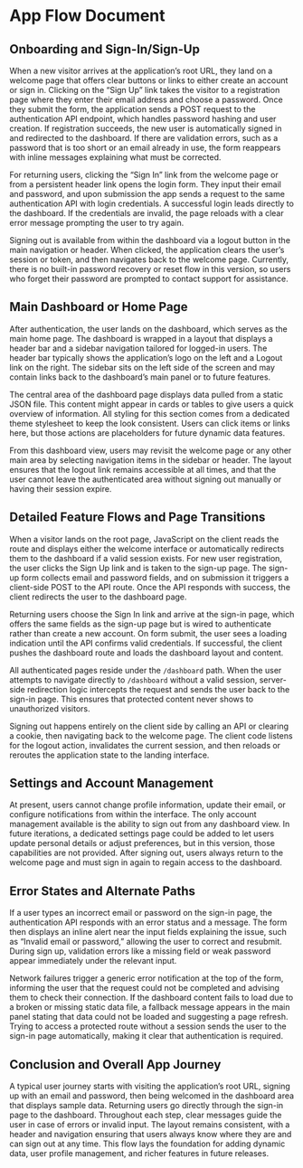 # App Flow Document

## Onboarding and Sign-In/Sign-Up

When a new visitor arrives at the application’s root URL, they land on a welcome page that offers clear buttons or links to either create an account or sign in. Clicking on the “Sign Up” link takes the visitor to a registration page where they enter their email address and choose a password. Once they submit the form, the application sends a POST request to the authentication API endpoint, which handles password hashing and user creation. If registration succeeds, the new user is automatically signed in and redirected to the dashboard. If there are validation errors, such as a password that is too short or an email already in use, the form reappears with inline messages explaining what must be corrected.

For returning users, clicking the “Sign In” link from the welcome page or from a persistent header link opens the login form. They input their email and password, and upon submission the app sends a request to the same authentication API with login credentials. A successful login leads directly to the dashboard. If the credentials are invalid, the page reloads with a clear error message prompting the user to try again.

Signing out is available from within the dashboard via a logout button in the main navigation or header. When clicked, the application clears the user’s session or token, and then navigates back to the welcome page. Currently, there is no built-in password recovery or reset flow in this version, so users who forget their password are prompted to contact support for assistance.

## Main Dashboard or Home Page

After authentication, the user lands on the dashboard, which serves as the main home page. The dashboard is wrapped in a layout that displays a header bar and a sidebar navigation tailored for logged-in users. The header bar typically shows the application’s logo on the left and a Logout link on the right. The sidebar sits on the left side of the screen and may contain links back to the dashboard’s main panel or to future features.

The central area of the dashboard page displays data pulled from a static JSON file. This content might appear in cards or tables to give users a quick overview of information. All styling for this section comes from a dedicated theme stylesheet to keep the look consistent. Users can click items or links here, but those actions are placeholders for future dynamic data features.

From this dashboard view, users may revisit the welcome page or any other main area by selecting navigation items in the sidebar or header. The layout ensures that the logout link remains accessible at all times, and that the user cannot leave the authenticated area without signing out manually or having their session expire.

## Detailed Feature Flows and Page Transitions

When a visitor lands on the root page, JavaScript on the client reads the route and displays either the welcome interface or automatically redirects them to the dashboard if a valid session exists. For new user registration, the user clicks the Sign Up link and is taken to the sign-up page. The sign-up form collects email and password fields, and on submission it triggers a client-side POST to the API route. Once the API responds with success, the client redirects the user to the dashboard page.

Returning users choose the Sign In link and arrive at the sign-in page, which offers the same fields as the sign-up page but is wired to authenticate rather than create a new account. On form submit, the user sees a loading indication until the API confirms valid credentials. If successful, the client pushes the dashboard route and loads the dashboard layout and content.

All authenticated pages reside under the `/dashboard` path. When the user attempts to navigate directly to `/dashboard` without a valid session, server-side redirection logic intercepts the request and sends the user back to the sign-in page. This ensures that protected content never shows to unauthorized visitors.

Signing out happens entirely on the client side by calling an API or clearing a cookie, then navigating back to the welcome page. The client code listens for the logout action, invalidates the current session, and then reloads or reroutes the application state to the landing interface.

## Settings and Account Management

At present, users cannot change profile information, update their email, or configure notifications from within the interface. The only account management available is the ability to sign out from any dashboard view. In future iterations, a dedicated settings page could be added to let users update personal details or adjust preferences, but in this version, those capabilities are not provided. After signing out, users always return to the welcome page and must sign in again to regain access to the dashboard.

## Error States and Alternate Paths

If a user types an incorrect email or password on the sign-in page, the authentication API responds with an error status and a message. The form then displays an inline alert near the input fields explaining the issue, such as “Invalid email or password,” allowing the user to correct and resubmit. During sign up, validation errors like a missing field or weak password appear immediately under the relevant input.

Network failures trigger a generic error notification at the top of the form, informing the user that the request could not be completed and advising them to check their connection. If the dashboard content fails to load due to a broken or missing static data file, a fallback message appears in the main panel stating that data could not be loaded and suggesting a page refresh. Trying to access a protected route without a session sends the user to the sign-in page automatically, making it clear that authentication is required.

## Conclusion and Overall App Journey

A typical user journey starts with visiting the application’s root URL, signing up with an email and password, then being welcomed in the dashboard area that displays sample data. Returning users go directly through the sign-in page to the dashboard. Throughout each step, clear messages guide the user in case of errors or invalid input. The layout remains consistent, with a header and navigation ensuring that users always know where they are and can sign out at any time. This flow lays the foundation for adding dynamic data, user profile management, and richer features in future releases.